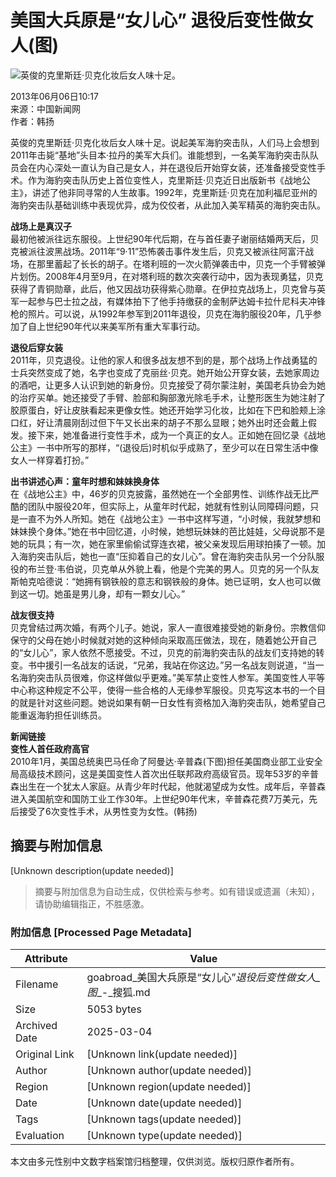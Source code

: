 # 美国大兵原是“女儿心” 退役后变性做女人(图)

![英俊的克里斯廷·贝克化妆后女人味十足。](http://photocdn.sohu.com/20130606/Img378171464.jpg)

2013年06月06日10:17  
来源：中国新闻网  
作者：韩扬  

英俊的克里斯廷·贝克化妆后女人味十足。说起美军海豹突击队，人们马上会想到2011年击毙“基地”头目本·拉丹的美军大兵们。谁能想到，一名美军海豹突击队队员会在内心深处一直认为自己是女人，并在退役后开始穿女装，还准备接受变性手术。作为海豹突击队历史上首位变性人，克里斯廷·贝克近日出版新书《战地公主》，讲述了他非同寻常的人生故事。1992年，克里斯廷·贝克在加利福尼亚州的海豹突击队基础训练中表现优异，成为佼佼者，从此加入美军精英的海豹突击队。

**战场上是真汉子**  
最初他被派往远东服役。上世纪90年代后期，在与首任妻子谢丽结婚两天后，贝克被派往波黑战场。2011年“9·11”恐怖袭击事件发生后，贝克又被派往阿富汗战场，在那里蓄起了长长的胡子。在塔利班的一次火箭弹袭击中，贝克一个手臂被弹片划伤。2008年4月至9月，在对塔利班的数次突袭行动中，因为表现勇猛，贝克获得了青铜勋章，此后，他又因战功获得紫心勋章。在伊拉克战场上，贝克曾与英军一起参与巴士拉之战，有媒体拍下了他手持缴获的金制萨达姆卡拉什尼科夫冲锋枪的照片。可以说，从1992年参军到2011年退役，贝克在海豹服役20年，几乎参加了自上世纪90年代以来美军所有重大军事行动。

**退役后穿女装**  
2011年，贝克退役。让他的家人和很多战友想不到的是，那个战场上作战勇猛的士兵突然变成了她，名字也变成了克丽丝·贝克。她开始公开穿女装，去她家周边的酒吧，让更多人认识到她的新身份。贝克接受了荷尔蒙注射，美国老兵协会为她的治疗买单。她还接受了手臂、脸部和胸部激光除毛手术，让整形医生为她注射了胶原蛋白，好让皮肤看起来更像女性。她还开始学习化妆，比如在下巴和脸颊上涂口红，好让清晨刚刮过但下午又长出来的胡子不那么显眼；她外出时还会戴上假发。接下来，她准备进行变性手术，成为一个真正的女人。正如她在回忆录《战地公主》一书中所写的那样，“(退役后)时机似乎成熟了，至少可以在日常生活中像女人一样穿着打扮。”

**出书讲述心声：童年时想和妹妹换身体**  
在《战地公主》中，46岁的贝克披露，虽然她在一个全部男性、训练作战无比严酷的团队中服役20年，但实际上，从童年时代起，她就有性别认同障碍问题，只是一直不为外人所知。她在《战地公主》一书中这样写道，“小时候，我就梦想和妹妹换个身体。”她在书中回忆道，小时候，她想玩妹妹的芭比娃娃，父母说那不是她的玩具；有一次，她在家里偷偷试穿连衣裙，被父亲发现后用球拍揍了一顿。加入海豹突击队后，她也一直“压抑着自己的女儿心”。曾在海豹突击队另一个分队服役的布兰登·韦伯说，贝克单从外貌上看，他是个完美的男人。贝克的另一个队友斯帕克哈德说：“她拥有钢铁般的意志和钢铁般的身体。她已证明，女人也可以做到这一切。她虽是男儿身，却有一颗女儿心。”

**战友很支持**  
贝克曾结过两次婚，有两个儿子。她说，家人一直很难接受她的新身份。宗教信仰保守的父母在她小时候就对她的这种倾向采取高压做法，现在，随着她公开自己的“女儿心”，家人依然不愿接受。不过，贝克的前海豹突击队的战友们支持她的转变。书中援引一名战友的话说，“兄弟，我站在你这边。”另一名战友则说道，“当一名海豹突击队员很难，你这样做似乎更难。”美军禁止变性人参军。美国变性人平等中心称这种规定不公平，使得一些合格的人无缘参军服役。贝克写这本书的一个目的就是针对这些问题。她说如果有朝一日女性有资格加入海豹突击队，她希望自己能重返海豹担任训练员。

**新闻链接**  
**变性人首任政府高官**  
2010年1月，美国总统奥巴马任命了阿曼达·辛普森(下图)担任美国商业部工业安全局高级技术顾问，这是美国变性人首次出任联邦政府高级官员。现年53岁的辛普森出生在一个犹太人家庭。从青少年时代起，他就渴望成为女性。成年后，辛普森进入美国航空和国防工业工作30年。上世纪90年代末，辛普森花费7万美元，先后接受了6次变性手术，从男性变为女性。(韩扬)
<!-- tcd_original_link http://goabroad.sohu.com/20130606/n378171463.shtml -->


## 摘要与附加信息

<!-- tcd_abstract -->
[Unknown description(update needed)]
<!-- tcd_abstract_end -->

> 摘要与附加信息为自动生成，仅供检索与参考。如有错误或遗漏（未知），请协助编辑指正，不胜感激。

### 附加信息 [Processed Page Metadata]

| Attribute       | Value                                  |
|-----------------|----------------------------------------|
| Filename        | goabroad_美国大兵原是“女儿心”_退役后变性做女人_图__-_搜狐.md                             |
| Size            | 5053 bytes                           |
| Archived Date   | 2025-03-04                             |
| Original Link   | [Unknown link(update needed)]                       |
| Author          | [Unknown author(update needed)]                               |
| Region          | [Unknown region(update needed)]                               |
| Date            | [Unknown date(update needed)]                                 |
| Tags            | [Unknown tags(update needed)]                                 |
| Evaluation            | [Unknown type(update needed)]                                 |
<!-- tcd_table_end -->

本文由多元性别中文数字档案馆归档整理，仅供浏览。版权归原作者所有。
